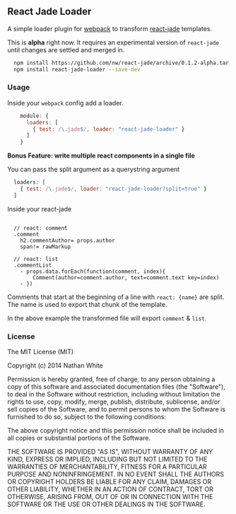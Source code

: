 
## React Jade Loader

A simple loader plugin for [webpack](http://http://webpack.github.io/) to transform [react-jade](https://github.com/ForbesLindesay/react-jade) templates.

This is __alpha__ right now. It requires an experimental version of `react-jade` until changes are settled and merged in. 


```bash
  npm install https://github.com/nw/react-jade/archive/0.1.2-alpha.tar.gz --save
  npm install react-jade-loader --save-dev
```

### Usage

Inside your `webpack` config add a loader.

```js
    module: {
      loaders: [
        { test: /\.jade$/, loader: "react-jade-loader" }
      ]
    }
```

__Bonus Feature: write multiple react components in a single file__

You can pass the split argument as a querystring argument

```js
  loaders: [
    { test: /\.jade$/, loader: "react-jade-loader?split=true" }
  ]
```

Inside your react-jade

```jade

  // react: comment
  .comment
    h2.commentAuthor= props.author
    span!= rawMarkup

  // react: list
  .commentList
    - props.data.forEach(function(comment, index){
        Comment(author=comment.author, text=comment.text key=index)
    - })

```

Comments that start at the beginning of a line with `react: {name}` are split. The name is used to export that chunk of the template.

In the above example the transformed file will export `comment` & `list`.


### License

The MIT License (MIT)

Copyright (c) 2014 Nathan White

Permission is hereby granted, free of charge, to any person obtaining a copy
of this software and associated documentation files (the "Software"), to deal
in the Software without restriction, including without limitation the rights
to use, copy, modify, merge, publish, distribute, sublicense, and/or sell
copies of the Software, and to permit persons to whom the Software is
furnished to do so, subject to the following conditions:

The above copyright notice and this permission notice shall be included in all
copies or substantial portions of the Software.

THE SOFTWARE IS PROVIDED "AS IS", WITHOUT WARRANTY OF ANY KIND, EXPRESS OR
IMPLIED, INCLUDING BUT NOT LIMITED TO THE WARRANTIES OF MERCHANTABILITY,
FITNESS FOR A PARTICULAR PURPOSE AND NONINFRINGEMENT. IN NO EVENT SHALL THE
AUTHORS OR COPYRIGHT HOLDERS BE LIABLE FOR ANY CLAIM, DAMAGES OR OTHER
LIABILITY, WHETHER IN AN ACTION OF CONTRACT, TORT OR OTHERWISE, ARISING FROM,
OUT OF OR IN CONNECTION WITH THE SOFTWARE OR THE USE OR OTHER DEALINGS IN THE
SOFTWARE.